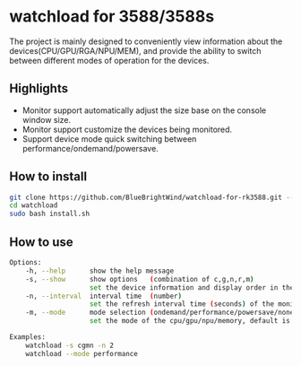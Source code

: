# watchload for 3588/3588s
The project is mainly designed to conveniently view information about the devices(CPU/GPU/RGA/NPU/MEM), and provide the ability to switch between different modes of operation for the devices.

## Highlights
 - Monitor support automatically adjust the size base on the console window size.
 - Monitor support customize the devices being monitored.
 - Support device mode quick switching between performance/ondemand/powersave.

## How to install
```bash
git clone https://github.com/BlueBrightWind/watchload-for-rk3588.git --depth=1 watchload
cd watchload
sudo bash install.sh
```

## How to use
```bash
Options:
    -h, --help      show the help message
    -s, --show      show options   (combination of c,g,n,r,m)
                    set the device information and display order in the monitor(cpu/gpu/npu/rga/memory), default is cgmnr
    -n, --interval  interval time  (number)
                    set the refresh interval time (seconds) of the monitor, default is 1
    -m, --mode      mode selection (ondemand/performance/powersave/none)
                    set the mode of the cpu/gpu/npu/memory, default is none

Examples:
    watchload -s cgmn -n 2
    watchload --mode performance
```
